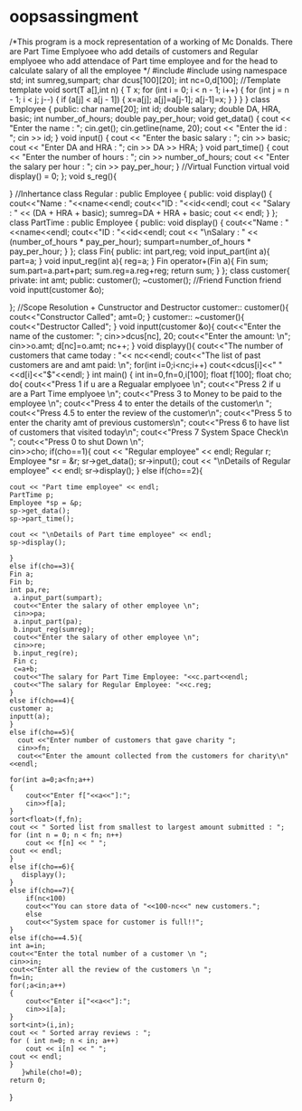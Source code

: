 # oopsassingment
/*This program is a mock representation of a working of Mc Donalds. There are Part Time Emplyoee who add details
of customers and Regular emplyoee who add attendace of Part time employee and for the head to calculate salary of
 all the employee
*/
#include <iostream>
#include <cstring>
using namespace std;
int sumreg,sumpart;
char dcus[100][20];
int nc=0,d[100];
//Template
template <class T>
void sort(T a[],int n)
{
    T x;
    for (int i = 0; i < n - 1; i++)
    {
        for (int j = n - 1; i < j; j--)
        {
            if (a[j] < a[j - 1])
            {
                x=a[j];
                a[j]=a[j-1];
                a[j-1]=x;
            }
        }
    }
}
class Employee
{
public:
    char name[20];
    int id;
    double salary;
    double DA, HRA, basic;
    int number_of_hours;
    double pay_per_hour;
    void get_data()
    {
        cout << "Enter the name : ";
        cin.get();
        cin.getline(name, 20);
        cout << "Enter the id : ";
        cin >> id;
    }
    void input()
    {
        cout << "Enter the basic salary : ";
        cin >> basic;
        cout << "Enter DA and HRA : ";
        cin >> DA >> HRA;
    }
    void part_time()
    {
        cout << "Enter the number of hours : ";
        cin >> number_of_hours;
        cout << "Enter the salary per hour : ";
        cin >> pay_per_hour;
    }
    //Virtual Function
    virtual void display() = 0;
};
void s_reg(){
    
}
//Inhertance
class Regular : public Employee
{
public:
    void display()
    {
        cout<<"Name : "<<name<<endl;
        cout<<"ID : "<<id<<endl;
        cout << "Salary : " << (DA + HRA + basic);
        sumreg=DA + HRA + basic;
        cout << endl;
    }
};
class PartTime : public Employee
{
public:
    void display()
    {
        cout<<"Name : "<<name<<endl;
        cout<<"ID : "<<id<<endl;
        cout << "\nSalary : " << (number_of_hours * pay_per_hour);
        sumpart=number_of_hours * pay_per_hour;
    }
};
class Fin{
    public:
    int part,reg;
    void input_part(int a){
    part=a;
    }
 void input_reg(int a){
    reg=a;
    }
    Fin operator+(Fin a){
        Fin sum;
        sum.part=a.part+part;
        sum.reg=a.reg+reg;
        return sum;
    }
};
 class customer{
    private:
    int amt;
    public:
   customer();
   ~customer();
   //Friend Function
    friend void inputt(customer &o);
    
 };
 //Scope Resolution + Cunstructor and Destructor
 customer:: customer(){
        cout<<"Constructor Called";
        amt=0;
    }
 customer:: ~customer(){
        cout<<"Destructor Called";
    }
 void inputt(customer &o){
    cout<<"Enter the name of the customer: ";
    cin>>dcus[nc], 20;
    cout<<"Enter the amount: \n";
    cin>>o.amt;
    d[nc]=o.amt;
    nc++;
 }
 void displayy(){
    cout<<"The number of customers that came today : "<< nc<<endl;
    cout<<"The list of past customers are and amt paid: \n";
    for(int i=0;i<nc;i++)
    cout<<dcus[i]<<" "<<d[i]<<"$"<<endl;
 }
int main()
{
    int in=0,fn=0,i[100];
    float f[100];
    float cho;
    do{
    cout<<"Press 1 if u are a Regualar emplyoee \n";
    cout<<"Press 2 if u are a Part Time emplyoee \n";
    cout<<"Press 3 to Money to be paid to the employee \n";
    cout<<"Press 4 to enter the details of the customer\n ";
    cout<<"Press 4.5 to enter the review of the customer\n";
    cout<<"Press 5 to enter the charity amt of previous customers\n";
    cout<<"Press 6 to have list of customers that visited today\n";
    cout<<"Press 7 System Space Check\n ";
    cout<<"Press 0 to shut Down \n";    
    cin>>cho;
    if(cho==1){
    cout << "Regular employee" << endl;
    Regular r;
    Employee *sr = &r;
    sr->get_data();
    sr->input();
    cout << "\nDetails of Regular employee" << endl;
    sr->display();
    }
    else if(cho==2){
    
    cout << "Part time employee" << endl;
    PartTime p;
    Employee *sp = &p;
    sp->get_data();
    sp->part_time();
    
    cout << "\nDetails of Part time employee" << endl;
    sp->display();
    
    }
    else if(cho==3){
    Fin a;
    Fin b;
    int pa,re;
     a.input_part(sumpart);
     cout<<"Enter the salary of other employee \n";
     cin>>pa;
     a.input_part(pa);
     b.input_reg(sumreg);
     cout<<"Enter the salary of other employee \n";
     cin>>re;
     b.input_reg(re);
     Fin c;
     c=a+b;
     cout<<"The salary for Part Time Employee: "<<c.part<<endl;
     cout<<"The salary for Regular Employee: "<<c.reg;
    }
    else if(cho==4){
    customer a;
    inputt(a);
    }
    else if(cho==5){
      cout <<"Enter number of customers that gave charity ";
      cin>>fn;
      cout<<"Enter the amount collected from the customers for charity\n"<<endl;
      
    for(int a=0;a<fn;a++)
    {
        cout<<"Enter f["<<a<<"]:";
        cin>>f[a];
    }
    sort<float>(f,fn);
    cout << " Sorted list from smallest to largest amount submitted : ";
    for (int n = 0; n < fn; n++)
        cout << f[n] << " ";
    cout << endl;
    }
    else if(cho==6){
       displayy();
    }
    else if(cho==7){
        if(nc<100)
        cout<<"You can store data of "<<100-nc<<" new customers.";
        else
        cout<<"System space for customer is full!!";
    }
    else if(cho==4.5){
    int a=in; 
    cout<<"Enter the total number of a customer \n ";
    cin>>in;
    cout<<"Enter all the review of the customers \n ";
    fn=in; 
    for(;a<in;a++)
    {
        cout<<"Enter i["<<a<<"]:";      
        cin>>i[a];
    }
    sort<int>(i,in);
    cout << " Sorted array reviews : ";
    for ( int n=0; n < in; a++)
        cout << i[n] << " ";
    cout << endl;
    }
       }while(cho!=0);
    return 0;
}
